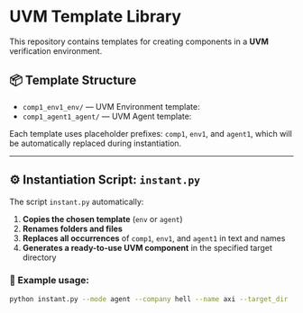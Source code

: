 
# UVM Template Library

This repository contains templates for creating components in a **UVM** verification environment.

## 📦 Template Structure

- `comp1_env1_env/` — UVM Environment template:
- `comp1_agent1_agent/` — UVM Agent template:

Each template uses placeholder prefixes: `comp1`, `env1`, and `agent1`, which will be automatically replaced during instantiation.

---

## ⚙️ Instantiation Script: `instant.py`

The script `instant.py` automatically:
1. **Copies the chosen template** (`env` or `agent`)
2. **Renames folders and files**
3. **Replaces all occurrences** of `comp1`, `env1`, and `agent1` in text and names
4. **Generates a ready-to-use UVM component** in the specified target directory

### 🧪 Example usage:

```bash
python instant.py --mode agent --company hell --name axi --target_dir ./generated
